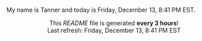 My name is Tanner and today is Friday, December 13, 8:41 PM EST.

<p align="center">This <i>README</i> file is generated <b>every 3 hours</b>!</br>Last refresh: Friday, December 13, 8:41 PM EST<br /></p>
